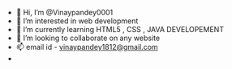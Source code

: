 - 👋 Hi, I’m @Vinaypandey0001
- 👀 I’m interested in web development 
- 🌱 I’m currently learning HTML5 , CSS , JAVA DEVELOPEMENT
- 💞️ I’m looking to collaborate on any website 
- 📫 email id - vinaypandey1812@gmail.com
- 

<!---
Vinaypandey0001/Vinaypandey0001 is a ✨ special ✨ repository because its `README.md` (this file) appears on your GitHub profile.
You can click the Preview link to take a look at your changes.
--->
